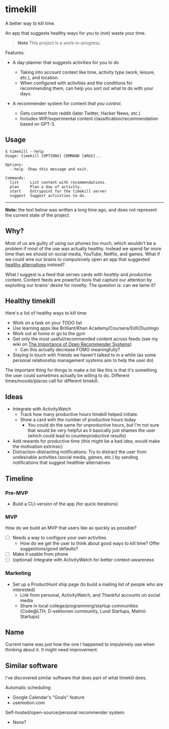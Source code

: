 timekill
========

A better way to kill time.

An app that suggests healthy ways for you to (not) waste your time.

> **Note**
> This project is a work-in-progress.

Features:

 - A day-planner that suggests activities for you to do
   - Taking into account context like time, activity type (work, leisure, etc.), and location. 
   - When configured with activities and the conditions for recommending them, can help you sort out what to do with your days.

 - A recommender system for content *that you control*.
   - Gets content from reddit (later Twitter, Hacker News, etc.)
   - Includes WIP/experimental content classification/recommendation based on GPT-3.

## Usage

```
$ timekill --help
Usage: timekill [OPTIONS] COMMAND [ARGS]...

Options:
  --help  Show this message and exit.

Commands:
  list     List content with recommendations.
  plan     Plan a day of activity.
  start    Entrypoint for the timekill server
  suggest  Suggest activities to do.
```

---

**Note:** the text below was written a long time ago, and does not represent the current state of the project.

## Why?

Most of us are guilty of using our phones too much, which wouldn't be a problem if most of the use was actually healthy. Instead we spend far more time than we should on social media, YouTube, Netflix, and games. What if we could wire our brains to compulsively open an app that suggested [healthy alternatives](#healthy-timekill) instead?

What I suggest is a feed that serves cards with *healthy* and *productive* content. Content feeds are powerful tools that capture our attention by exploiting our brains' desire for novelty. The question is: can we tame it?


## Healthy timekill

Here's a list of healthy ways to kill time:

 - Work on a task on your TODO list
 - Use learning apps like Brilliant/Khan Academy/Coursera/EdX/Duolingo
 - Work out at home or go to the gym
 - Get only the most useful/recommended content across feeds (see my wiki on [The Importance of Open Recommender Systems](https://erik.bjareholt.com/wiki/importance-of-open-recommendation-systems/))
   - Can this actually decrease FOMO meaningfully?
 - Staying in touch with friends we haven't talked to in a while (as some personal relationship management systems aim to help the user do)

The important thing for things to make a list like this is that it's something the user could *sometimes* actually be willing to do. Different times/moods/places call for different timekill.


## Ideas

 - Integrate with ActivityWatch
   - Track how many productive hours timekill helped initiate.
   - Show a card with the number of productive hours today
     - You could do the same for unproductive hours, but I'm not sure that would be very helpful as it basically just shames the user (which could lead to counterproductive results)
 - Add rewards for productive time (this might be a bad idea, would make the motivation extrinsic)
 - Distraction-distracting notifications: Try to distract the user from undesirable activities (social media, games, etc.) by sending notifications that suggest healthier alternatives

## Timeline

### Pre-MVP

 - Build a CLI-version of the app (for quick iterations)


### MVP

How do we build an MVP that users like as quickly as possible?

 - [ ] Needs a way to configure your own activities
   - How do we get the user to think about good ways to kill time? Offer suggestions/good defaults?
 - [ ] Make it usable from phone
 - [ ] (optional) Integrate with ActivityWatch for better context-awareness

### Marketing

 - Set up a ProductHunt ship page (to build a mailing list of people who are interested)
   - Link from personal, ActivityWatch, and Thankful accounts on social media
   - Share in local college/programming/startup communities (Code@LTH, D-sektionen community, Lund Startups, Malmö Startups)


## Name

Current name was just how the one I happened to impulsively use when thinking about it. It might need improvement.

## Similar software

I've discovered similar software that does part of what timekill does.

Automatic scheduling:
 - Google Calendar's "Goals" feature
 - usemotion.com

Self-hosted/open-source/personal recommender system:
 - None?
